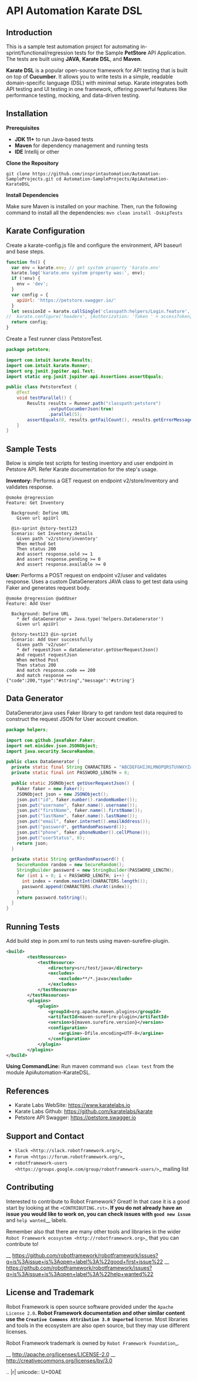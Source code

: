 API Automation Karate DSL
===============

Introduction
------------

This is a sample test automation project for automating in-sprint/functional/regression tests for the Sample **PetStore** API Application. The tests are built using **JAVA**, **Karate DSL**, and **Maven**.

**Karate DSL** is a popular open-source framework for API testing that is built on top of **Cucumber**. It allows you to write tests in a simple, readable domain-specific language (DSL) with minimal setup. Karate integrates both API testing and UI testing in one framework, offering powerful features like performance testing, mocking, and data-driven testing.

Installation
------------
**Prerequisites**

- **JDK 11+** to run Java-based tests
- **Maven** for dependency management and running tests
- **IDE** Intellij or other

**Clone the Repository**

`git clone https://github.com/insprintautomation/Automation-SampleProjects.git
cd Automation-SampleProjects/ApiAutomation-KarateDSL`

**Install Dependencies**

Make sure Maven is installed on your machine. Then, run the following command to install all the dependencies:
`mvn clean install -DskipTests`

Karate Configuration
-----
Create a karate-config.js file and configure the environment, API baseurl and base steps.
```javascript
function fn() {
  var env = karate.env; // get system property 'karate.env'
  karate.log('karate.env system property was:', env);
  if (!env) {
    env = 'dev';
  }
  var config = {
    apiUrl: 'https://petstore.swagger.io/'
  }
  let sessionId = karate.callSingle('classpath:helpers/Login.feature', config).sessionId
//  karate.configure('headers', {Authorization: 'Token ' + accessToken})
  return config;
}
```

Create a Test runner class PetstoreTest.
```java
package petstore;

import com.intuit.karate.Results;
import com.intuit.karate.Runner;
import org.junit.jupiter.api.Test;
import static org.junit.jupiter.api.Assertions.assertEquals;

public class PetstoreTest {
    @Test
    void testParallel() {
        Results results = Runner.path("classpath:petstore")
                .outputCucumberJson(true)
                .parallel(5);
        assertEquals(0, results.getFailCount(), results.getErrorMessages());
    }
}
```

Sample Tests
-------

Below is simple test scripts for testing inventory and user endpoint in Petstore API. Refer Karate documentation for the step's usage.

**Inventory:** Performs a GET request on endpoint v2/store/inventory and validates response.
```gherkin
@smoke @regression
Feature: Get Inventory

  Background: Define URL
    Given url apiUrl

  @in-sprint @story-test123
  Scenario: Get Inventory details
    Given path 'v2/store/inventory'
    When method Get
    Then status 200
    And assert response.sold >= 1
    And assert response.pending >= 0
    And assert response.available >= 0
```

**User:** Performs a POST request on endpoint v2/user and validates response. Uses a custom DataGenerators JAVA class to get test data using Faker and generates request body.
```gherkin
@smoke @regression @addUser
Feature: Add User

  Background: Define URL
    * def dataGenerator = Java.type('helpers.DataGenerator')
    Given url apiUrl

  @story-test123 @in-sprint
  Scenario: Add User successfully
    Given path 'v2/user'
    * def requestJson = dataGenerator.getUserRequestJson()
    And request requestJson
    When method Post
    Then status 200
    And match response.code == 200
    And match response == {"code":200,"type":"#string","message":'#string'}
```

Data Generator
-----
DataGenerator.java uses Faker library to get random test data required to construct the request JSON for User account creation.
```java
package helpers;

import com.github.javafaker.Faker;
import net.minidev.json.JSONObject;
import java.security.SecureRandom;

public class DataGenerator {
  private static final String CHARACTERS = "ABCDEFGHIJKLMNOPQRSTUVWXYZabcdefghijklmnopqrstuvwxyz0123456789!@#$%^&*()-_=+";
  private static final int PASSWORD_LENGTH = 8;

  public static JSONObject getUserRequestJson() {
    Faker faker = new Faker();
    JSONObject json = new JSONObject();
    json.put("id", faker.number().randomNumber());
    json.put("username", faker.name().username());
    json.put("firstName", faker.name().firstName());
    json.put("lastName", faker.name().lastName());
    json.put("email", faker.internet().emailAddress());
    json.put("password", getRandomPassword());
    json.put("phone", faker.phoneNumber().cellPhone());
    json.put("userStatus", 0);
    return json;
  }

  private static String getRandomPassword() {
    SecureRandom random = new SecureRandom();
    StringBuilder password = new StringBuilder(PASSWORD_LENGTH);
    for (int i = 0; i < PASSWORD_LENGTH; i++) {
      int index = random.nextInt(CHARACTERS.length());
      password.append(CHARACTERS.charAt(index));
    }
    return password.toString();
  }
}
```

Running Tests
-----
Add build step in pom.xml to run tests using maven-surefire-plugin.
```xml
<build>
        <testResources>
            <testResource>
                <directory>src/test/java</directory>
                <excludes>
                    <exclude>**/*.java</exclude>
                </excludes>
            </testResource>
        </testResources>
        <plugins>
            <plugin>
                <groupId>org.apache.maven.plugins</groupId>
                <artifactId>maven-surefire-plugin</artifactId>
                <version>${maven.surefire.version}</version>
                <configuration>
                    <argLine>-Dfile.encoding=UTF-8</argLine>
                </configuration>
            </plugin>
        </plugins>
</build>
```
**Using CommandLine:** Run maven command ``mvn clean test`` from the module ApiAutomation-KarateDSL.


References
-------------

- Karate Labs WebSite: https://www.karatelabs.io
- Karate Labs Github: https://github.com/karatelabs/karate
- Petstore API Swagger: https://petstore.swagger.io

Support and Contact
-------------------

- `Slack <http://slack.robotframework.org/>`_
- `Forum <https://forum.robotframework.org/>`_
- `robotframework-users
  <https://groups.google.com/group/robotframework-users/>`_ mailing list

Contributing
------------

Interested to contribute to Robot Framework? Great! In that case it is a good
start by looking at the `<CONTRIBUTING.rst>`__. If you
do not already have an issue you would like to work on, you can check
issues with `good new issue`__ and `help wanted`__ labels.

Remember also that there are many other tools and libraries in the wider
`Robot Framework ecosystem <http://robotframework.org>`_ that you can
contribute to!

__ https://github.com/robotframework/robotframework/issues?q=is%3Aissue+is%3Aopen+label%3A%22good+first+issue%22
__ https://github.com/robotframework/robotframework/issues?q=is%3Aissue+is%3Aopen+label%3A%22help+wanted%22

License and Trademark
---------------------

Robot Framework is open source software provided under the `Apache License 2.0`__.
Robot Framework documentation and other similar content use the
`Creative Commons Attribution 3.0 Unported`__ license. Most libraries and tools
in the ecosystem are also open source, but they may use different licenses.

Robot Framework trademark is owned by `Robot Framework Foundation`_.

__ http://apache.org/licenses/LICENSE-2.0
__ http://creativecommons.org/licenses/by/3.0

.. |r| unicode:: U+00AE
